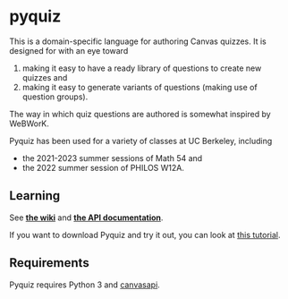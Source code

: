 # pyquiz

This is a domain-specific language for authoring Canvas quizzes.  It
is designed for with an eye toward
1. making it easy to have a ready library of questions to create new quizzes and
2. making it easy to generate variants of questions (making use of question groups).

The way in which quiz questions are authored is somewhat inspired by
WeBWorK.

Pyquiz has been used for a variety of classes at UC Berkeley, including
* the 2021-2023 summer sessions of Math 54 and
* the 2022 summer session of PHILOS W12A.

## Learning

See [**the wiki**](https://github.com/UCBMath/pyquiz/wiki) and [**the API documentation**](https://ucbmath.github.io/pyquiz/pyquiz.html).

If you want to download Pyquiz and try it out, you can look at [this tutorial](https://github.com/UCBMath/pyquiz/wiki/Tutorial%3A-Installing-Pyquiz-and-opening-an-example-quiz-file).

## Requirements

Pyquiz requires Python 3 and [canvasapi](https://github.com/ucfopen/canvasapi).
